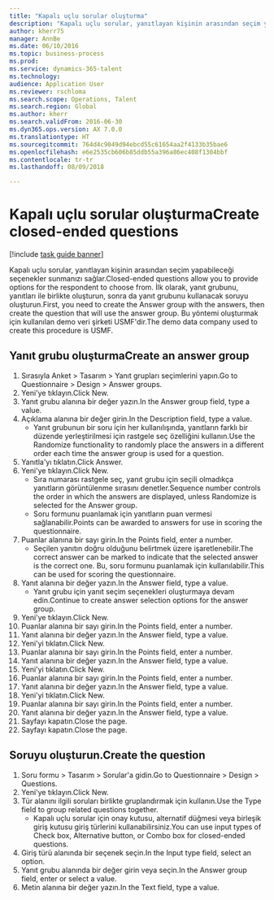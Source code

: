 ```yaml
--- 
title: "Kapalı uçlu sorular oluşturma"
description: "Kapalı uçlu sorular, yanıtlayan kişinin arasından seçim yapabileceği seçenekler sunmanızı sağlar."
author: kherr75
manager: AnnBe
ms.date: 06/10/2016
ms.topic: business-process
ms.prod: 
ms.service: dynamics-365-talent
ms.technology: 
audience: Application User
ms.reviewer: rschloma
ms.search.scope: Operations, Talent
ms.search.region: Global
ms.author: kherr
ms.search.validFrom: 2016-06-30
ms.dyn365.ops.version: AX 7.0.0
ms.translationtype: HT
ms.sourcegitcommit: 764d4c9049d94ebcd55c61654aa2f4133b35bae6
ms.openlocfilehash: e6e2535cb606b85ddb55a396a86ec408f1304bbf
ms.contentlocale: tr-tr
ms.lasthandoff: 08/09/2018

---
```

# <a name="create-closed-ended-questions"></a><span data-ttu-id="ad3da-103">Kapalı uçlu sorular oluşturma</span><span class="sxs-lookup"><span data-stu-id="ad3da-103">Create closed-ended questions</span></span>

[!include [task guide banner](../../includes/task-guide-banner.md)]

<span data-ttu-id="ad3da-104">Kapalı uçlu sorular, yanıtlayan kişinin arasından seçim yapabileceği seçenekler sunmanızı sağlar.</span><span class="sxs-lookup"><span data-stu-id="ad3da-104">Closed-ended questions allow you to provide options for the respondent to choose from.</span></span> <span data-ttu-id="ad3da-105">İlk olarak, yanıt grubunu, yanıtları ile birlikte oluşturun, sonra da yanıt grubunu kullanacak soruyu oluşturun.</span><span class="sxs-lookup"><span data-stu-id="ad3da-105">First, you need to create the Answer group with the answers, then create the question that will use the answer group.</span></span> <span data-ttu-id="ad3da-106">Bu yöntemi oluşturmak için kullanılan demo veri şirketi USMF'dir.</span><span class="sxs-lookup"><span data-stu-id="ad3da-106">The demo data company used to create this procedure is USMF.</span></span>


## <a name="create-an-answer-group"></a><span data-ttu-id="ad3da-107">Yanıt grubu oluşturma</span><span class="sxs-lookup"><span data-stu-id="ad3da-107">Create an answer group</span></span>
1. <span data-ttu-id="ad3da-108">Sırasıyla Anket > Tasarım > Yanıt grupları seçimlerini yapın.</span><span class="sxs-lookup"><span data-stu-id="ad3da-108">Go to Questionnaire > Design > Answer groups.</span></span>
2. <span data-ttu-id="ad3da-109">Yeni'ye tıklayın.</span><span class="sxs-lookup"><span data-stu-id="ad3da-109">Click New.</span></span>
3. <span data-ttu-id="ad3da-110">Yanıt grubu alanına bir değer yazın.</span><span class="sxs-lookup"><span data-stu-id="ad3da-110">In the Answer group field, type a value.</span></span>
4. <span data-ttu-id="ad3da-111">Açıklama alanına bir değer girin.</span><span class="sxs-lookup"><span data-stu-id="ad3da-111">In the Description field, type a value.</span></span>
    * <span data-ttu-id="ad3da-112">Yanıt grubunun bir soru için her kullanılışında, yanıtların farklı bir düzende yerleştirilmesi için rastgele seç özelliğini kullanın.</span><span class="sxs-lookup"><span data-stu-id="ad3da-112">Use the Randomize functionality to randomly place the answers in a different order each time the answer group is used for a question.</span></span>  
5. <span data-ttu-id="ad3da-113">Yanıtla'yı tıklatın.</span><span class="sxs-lookup"><span data-stu-id="ad3da-113">Click Answer.</span></span>
6. <span data-ttu-id="ad3da-114">Yeni'ye tıklayın.</span><span class="sxs-lookup"><span data-stu-id="ad3da-114">Click New.</span></span>
    * <span data-ttu-id="ad3da-115">Sıra numarası rastgele seç, yanıt grubu için seçili olmadıkça yanıtların görüntülenme sırasını denetler.</span><span class="sxs-lookup"><span data-stu-id="ad3da-115">Sequence number controls the order in which the answers are displayed, unless Randomize is selected for the Answer group.</span></span>  
    * <span data-ttu-id="ad3da-116">Soru formunu puanlamak için yanıtların puan vermesi sağlanabilir.</span><span class="sxs-lookup"><span data-stu-id="ad3da-116">Points can be awarded to answers for use in scoring the questionnaire.</span></span>  
7. <span data-ttu-id="ad3da-117">Puanlar alanına bir sayı girin.</span><span class="sxs-lookup"><span data-stu-id="ad3da-117">In the Points field, enter a number.</span></span>
    * <span data-ttu-id="ad3da-118">Seçilen yanıtın doğru olduğunu belirtmek üzere işaretlenebilir.</span><span class="sxs-lookup"><span data-stu-id="ad3da-118">The correct answer can be marked to indicate that the selected answer is the correct one.</span></span> <span data-ttu-id="ad3da-119">Bu, soru formunu puanlamak için kullanılabilir.</span><span class="sxs-lookup"><span data-stu-id="ad3da-119">This can be used for scoring the questionnaire.</span></span>  
8. <span data-ttu-id="ad3da-120">Yanıt alanına bir değer yazın.</span><span class="sxs-lookup"><span data-stu-id="ad3da-120">In the Answer field, type a value.</span></span>
    * <span data-ttu-id="ad3da-121">Yanıt grubu için yanıt seçim seçenekleri oluşturmaya devam edin.</span><span class="sxs-lookup"><span data-stu-id="ad3da-121">Continue to create answer selection options for the answer group.</span></span>  
9. <span data-ttu-id="ad3da-122">Yeni'ye tıklayın.</span><span class="sxs-lookup"><span data-stu-id="ad3da-122">Click New.</span></span>
10. <span data-ttu-id="ad3da-123">Puanlar alanına bir sayı girin.</span><span class="sxs-lookup"><span data-stu-id="ad3da-123">In the Points field, enter a number.</span></span>
11. <span data-ttu-id="ad3da-124">Yanıt alanına bir değer yazın.</span><span class="sxs-lookup"><span data-stu-id="ad3da-124">In the Answer field, type a value.</span></span>
12. <span data-ttu-id="ad3da-125">Yeni'yi tıklatın.</span><span class="sxs-lookup"><span data-stu-id="ad3da-125">Click New.</span></span>
13. <span data-ttu-id="ad3da-126">Puanlar alanına bir sayı girin.</span><span class="sxs-lookup"><span data-stu-id="ad3da-126">In the Points field, enter a number.</span></span>
14. <span data-ttu-id="ad3da-127">Yanıt alanına bir değer yazın.</span><span class="sxs-lookup"><span data-stu-id="ad3da-127">In the Answer field, type a value.</span></span>
15. <span data-ttu-id="ad3da-128">Yeni'yi tıklatın.</span><span class="sxs-lookup"><span data-stu-id="ad3da-128">Click New.</span></span>
16. <span data-ttu-id="ad3da-129">Puanlar alanına bir sayı girin.</span><span class="sxs-lookup"><span data-stu-id="ad3da-129">In the Points field, enter a number.</span></span>
17. <span data-ttu-id="ad3da-130">Yanıt alanına bir değer yazın.</span><span class="sxs-lookup"><span data-stu-id="ad3da-130">In the Answer field, type a value.</span></span>
18. <span data-ttu-id="ad3da-131">Yeni'yi tıklatın.</span><span class="sxs-lookup"><span data-stu-id="ad3da-131">Click New.</span></span>
19. <span data-ttu-id="ad3da-132">Puanlar alanına bir sayı girin.</span><span class="sxs-lookup"><span data-stu-id="ad3da-132">In the Points field, enter a number.</span></span>
20. <span data-ttu-id="ad3da-133">Yanıt alanına bir değer yazın.</span><span class="sxs-lookup"><span data-stu-id="ad3da-133">In the Answer field, type a value.</span></span>
21. <span data-ttu-id="ad3da-134">Sayfayı kapatın.</span><span class="sxs-lookup"><span data-stu-id="ad3da-134">Close the page.</span></span>
22. <span data-ttu-id="ad3da-135">Sayfayı kapatın.</span><span class="sxs-lookup"><span data-stu-id="ad3da-135">Close the page.</span></span>

## <a name="create-the-question"></a><span data-ttu-id="ad3da-136">Soruyu oluşturun.</span><span class="sxs-lookup"><span data-stu-id="ad3da-136">Create the question</span></span>
1. <span data-ttu-id="ad3da-137">Soru formu > Tasarım > Sorular'a gidin.</span><span class="sxs-lookup"><span data-stu-id="ad3da-137">Go to Questionnaire > Design > Questions.</span></span>
2. <span data-ttu-id="ad3da-138">Yeni'ye tıklayın.</span><span class="sxs-lookup"><span data-stu-id="ad3da-138">Click New.</span></span>
3. <span data-ttu-id="ad3da-139">Tür alanını ilgili soruları birlikte gruplandırmak için kullanın.</span><span class="sxs-lookup"><span data-stu-id="ad3da-139">Use the Type field to group related questions together.</span></span>
    * <span data-ttu-id="ad3da-140">Kapalı uçlu sorular için onay kutusu, alternatif düğmesi veya birleşik giriş kutusu giriş türlerini kullanabilirsiniz.</span><span class="sxs-lookup"><span data-stu-id="ad3da-140">You can use input types of Check box, Alternative button, or Combo box for closed-ended questions.</span></span>  
4. <span data-ttu-id="ad3da-141">Giriş türü alanında bir seçenek seçin.</span><span class="sxs-lookup"><span data-stu-id="ad3da-141">In the Input type field, select an option.</span></span>
5. <span data-ttu-id="ad3da-142">Yanıt grubu alanında bir değer girin veya seçin.</span><span class="sxs-lookup"><span data-stu-id="ad3da-142">In the Answer group field, enter or select a value.</span></span>
6. <span data-ttu-id="ad3da-143">Metin alanına bir değer yazın.</span><span class="sxs-lookup"><span data-stu-id="ad3da-143">In the Text field, type a value.</span></span>



